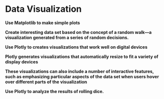 # Data Visualization

**Use Matplotlib to make simple plots** 

**Create interesting data set based on the concept of a random walk—a visualization generated from a series of random decisions.**

**Use Plotly to creates visualizations that work well on digital devices**

**Plotly generates visualizations that automatically resize to fit a variety of display devices**

**These visualizations can also include a number of interactive features, such as emphasizing particular aspects of the data set when users hover over different parts of the visualization** 

**Use Plotly to analyze the results of rolling dice.**

